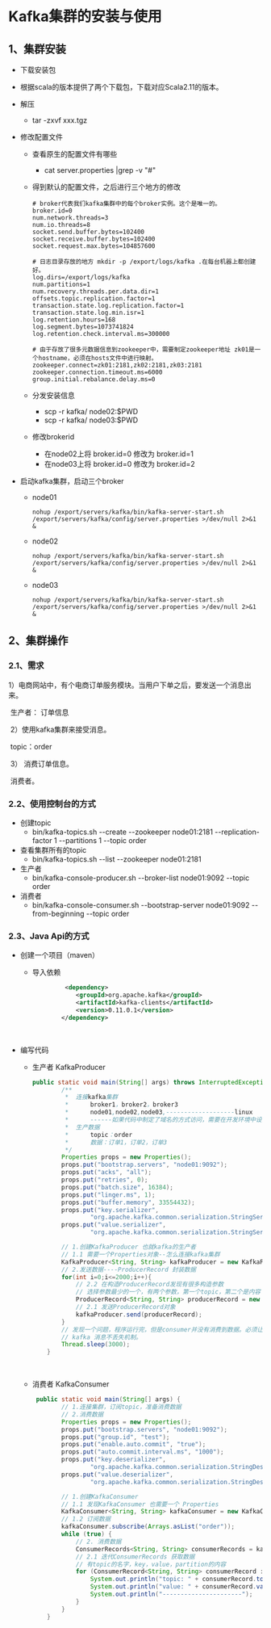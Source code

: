 # Kafka集群的安装与使用

## 1、集群安装

* 下载安装包


* 根据scala的版本提供了两个下载包，下载对应Scala2.11的版本。


* 解压

  * tar -zxvf xxx.tgz

* 修改配置文件

  * 查看原生的配置文件有哪些

    * cat server.properties |grep -v "#"

  * 得到默认的配置文件，之后进行三个地方的修改

    ```shell
    # broker代表我们kafka集群中的每个broker实例。这个是唯一的。
    broker.id=0
    num.network.threads=3
    num.io.threads=8
    socket.send.buffer.bytes=102400
    socket.receive.buffer.bytes=102400
    socket.request.max.bytes=104857600

    # 日志目录存放的地方 mkdir -p /export/logs/kafka .在每台机器上都创建好。
    log.dirs=/export/logs/kafka
    num.partitions=1
    num.recovery.threads.per.data.dir=1
    offsets.topic.replication.factor=1
    transaction.state.log.replication.factor=1
    transaction.state.log.min.isr=1
    log.retention.hours=168
    log.segment.bytes=1073741824
    log.retention.check.interval.ms=300000

    # 由于存放了很多元数据信息到zookeeper中，需要制定zookeeper地址 zk01是一个hostname，必须在hosts文件中进行映射。
    zookeeper.connect=zk01:2181,zk02:2181,zk03:2181
    zookeeper.connection.timeout.ms=6000
    group.initial.rebalance.delay.ms=0
    ```

  * 分发安装信息

    * scp -r kafka/ node02:$PWD
    * scp -r kafka/ node03:$PWD

  * 修改brokerid

    * 在node02上将 broker.id=0 修改为 broker.id=1
    * 在node03上将 broker.id=0 修改为 broker.id=2

* 启动kafka集群，启动三个broker

  * node01

    ```shell
    nohup /export/servers/kafka/bin/kafka-server-start.sh /export/servers/kafka/config/server.properties >/dev/null 2>&1 &
    ```

  * node02

    ```
    nohup /export/servers/kafka/bin/kafka-server-start.sh /export/servers/kafka/config/server.properties >/dev/null 2>&1 &
    ```

  * node03

    ```
    nohup /export/servers/kafka/bin/kafka-server-start.sh /export/servers/kafka/config/server.properties >/dev/null 2>&1 &
    ```

## 2、集群操作

### 2.1、需求

​	1）电商网站中，有个电商订单服务模块。当用户下单之后，要发送一个消息出来。

​	  生产者： 订单信息

​	2）使用kafka集群来接受消息。

​	topic：order

​	3） 消费订单信息。

​	消费者。

### 2.2、使用控制台的方式

* 创建topic
  * bin/kafka-topics.sh --create --zookeeper node01:2181 --replication-factor 1 --partitions 1 --topic order
* 查看集群所有的topic
  * bin/kafka-topics.sh --list --zookeeper node01:2181 
* 生产者
  * bin/kafka-console-producer.sh  --broker-list node01:9092 --topic order 
* 消费者
  * bin/kafka-console-consumer.sh  --bootstrap-server node01:9092 --from-beginning --topic order



### 2.3、Java Api的方式

* 创建一个项目（maven）

  * 导入依赖

    ```xml
    		 <dependency>
                <groupId>org.apache.kafka</groupId>
                <artifactId>kafka-clients</artifactId>
                <version>0.11.0.1</version>
            </dependency>
    ```

    ​

* 编写代码

  * 生产者   KafkaProducer

    ```java
    public static void main(String[] args) throws InterruptedException {
            /**
             *  连接kafka集群
             *      broker1，broker2，broker3
             *      node01,node02,node03,-------------------linux
             *      ------如果代码中制定了域名的方式访问，需要在开发环境中设置hosts
             *  生产数据
             *      topic：order
             *      数据：订单1，订单2，订单3
             */
            Properties props = new Properties();
            props.put("bootstrap.servers", "node01:9092");
            props.put("acks", "all");
            props.put("retries", 0);
            props.put("batch.size", 16384);
            props.put("linger.ms", 1);
            props.put("buffer.memory", 33554432);
            props.put("key.serializer",
                    "org.apache.kafka.common.serialization.StringSerializer");
            props.put("value.serializer",
                    "org.apache.kafka.common.serialization.StringSerializer");

            // 1.创建KafkaProducer 也就kafka的生产者
            // 1.1 需要一个Properties对象--怎么连接kafka集群
            KafkaProducer<String, String> kafkaProducer = new KafkaProducer<String, String>(props);
            // 2.发送数据----ProducerRecord 封装数据
            for(int i=0;i<=2000;i++){
                // 2.2 在构造ProducerRecord发现有很多构造参数
                // 选择参数最少的一个，有两个参数，第一个topic，第二个是内容
                ProducerRecord<String, String> producerRecord = new ProducerRecord<String, String>("order","订单"+i);
                // 2.1 发送ProducerRecord对象
                kafkaProducer.send(producerRecord);
            }
            // 发现一个问题，程序运行完，但是consumer并没有消费到数据。必须让程序休眠一段时间，后才有消费。
            // kafka 消息不丢失机制。
            Thread.sleep(3000);
        }
    ```

    ​

  * 消费者 KafkaConsumer

    ```java
     public static void main(String[] args) {
            // 1.连接集群，订阅topic，准备消费数据
            // 2.消费数据
            Properties props = new Properties();
            props.put("bootstrap.servers", "node01:9092");
            props.put("group.id", "test");
            props.put("enable.auto.commit", "true");
            props.put("auto.commit.interval.ms", "1000");
            props.put("key.deserializer",
                    "org.apache.kafka.common.serialization.StringDeserializer");
            props.put("value.deserializer",
                    "org.apache.kafka.common.serialization.StringDeserializer");

            // 1.创建KafkaConsumer
            // 1.1 发现KafkaConsumer 也需要一个 Properties
            KafkaConsumer<String, String> kafkaConsumer = new KafkaConsumer<String, String>(props);
            // 1.2 订阅数据
            kafkaConsumer.subscribe(Arrays.asList("order"));
            while (true) {
                // 2. 消费数据
                ConsumerRecords<String, String> consumerRecords = kafkaConsumer.poll(100);
                // 2.1 迭代ConsumerRecords 获取数据
                // 有topic的名字，key，value，partition的内容
                for (ConsumerRecord<String, String> consumerRecord : consumerRecords) {
                    System.out.println("topic: " + consumerRecord.topic());
                    System.out.println("value: " + consumerRecord.value());
                    System.out.println("----------------------");
                }
            }
        }
    ```

